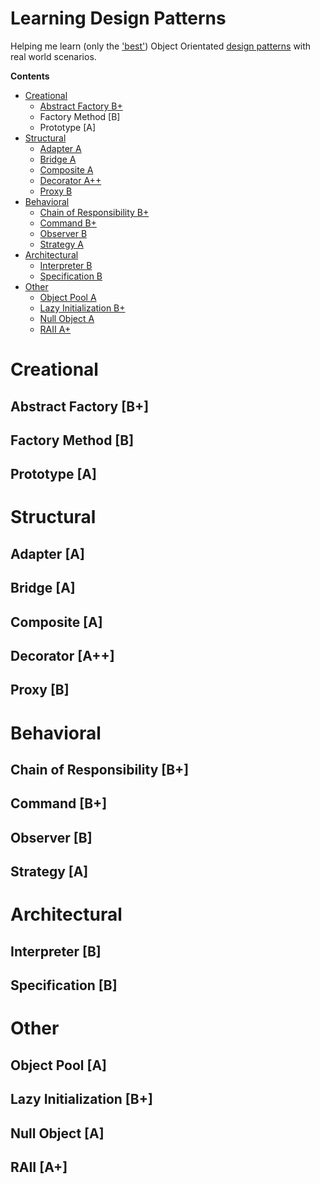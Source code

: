 # Learning Design Patterns

Helping me learn (only the ['best'](http://www.yegor256.com/2016/02/03/design-patterns-and-anti-patterns.html)) Object Orientated [design patterns](https://github.com/kamranahmedse/design-patterns-for-humans) with real world scenarios.

**Contents**
* [Creational](#creational)
  * [Abstract Factory B+](#abstract-factory-b)
  * Factory Method [B]
  * Prototype [A]
* [Structural](#structural)
  * [Adapter A](#adapter)
  * [Bridge A](#bridge)
  * [Composite A](#composite)
  * [Decorator A++](#decorator)
  * [Proxy B](#proxy)
* [Behavioral](#behavioral)
  * [Chain of Responsibility B+](#)
  * [Command B+](#command)
  * [Observer B](#observer)
  * [Strategy A](#strategy)
* [Architectural](#architectural)
  * [Interpreter B](#interpreter)
  * [Specification B](#specification)
* [Other](#other)
  * [Object Pool A](#)
  * [Lazy Initialization B+](#)
  * [Null Object A](#)
  * [RAII A+](#)




# Creational


## Abstract Factory [B+]
## Factory Method [B]
## Prototype [A]


# Structural

## Adapter [A]
## Bridge [A]
## Composite [A]
## Decorator [A++]
## Proxy [B]

# Behavioral

## Chain of Responsibility [B+]
## Command [B+]
## Observer [B]
## Strategy [A]


# Architectural

## Interpreter [B]
## Specification [B]


# Other

## Object Pool [A]
## Lazy Initialization [B+]
## Null Object [A]
## RAII [A+]

